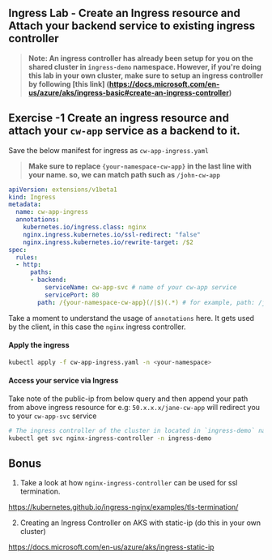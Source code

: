 ## Ingress Lab - Create an Ingress resource and Attach your backend service to existing ingress controller

> **Note: An ingress controller has already been setup for you on the shared cluster in `ingress-demo` namespace. However, if you're doing this lab in your own cluster, make sure to setup an ingress controller by following [this link] (https://docs.microsoft.com/en-us/azure/aks/ingress-basic#create-an-ingress-controller)**

## Exercise -1 Create an ingress resource and attach your `cw-app` service as a backend to it. 

Save the below manifest for ingress as `cw-app-ingress.yaml`

>**Make sure to replace `{your-namespace-cw-app}` in the last line with your name. so, we can match path such as `/john-cw-app`**
```yaml
apiVersion: extensions/v1beta1
kind: Ingress
metadata:
  name: cw-app-ingress   
  annotations:
    kubernetes.io/ingress.class: nginx
    nginx.ingress.kubernetes.io/ssl-redirect: "false"
    nginx.ingress.kubernetes.io/rewrite-target: /$2
spec:
  rules:
  - http:
      paths:
      - backend:
          serviceName: cw-app-svc # name of your cw-app service
          servicePort: 80
        path: /{your-namespace-cw-app}(/|$)(.*) # for example, path: /john-cw-app(/|$)(.*)        
```
Take a moment to understand the usage of `annotations` here. It gets used by the client, in this case the `nginx` ingress controller.  

#### Apply the ingress

```bash
kubectl apply -f cw-app-ingress.yaml -n <your-namespace>
```
#### Access your service via Ingress

Take note of the public-ip from below query and then append your path from above ingress resource for e.g: `50.x.x.x/jane-cw-app` will redirect you to your `cw-app-svc` service

```bash
# The ingress controller of the cluster in located in `ingress-demo` namespace
kubectl get svc nginx-ingress-controller -n ingress-demo 
```

## Bonus

1. Take a look at how `nginx-ingress-controller` can be used for ssl termination.

https://kubernetes.github.io/ingress-nginx/examples/tls-termination/

2. Creating an Ingress Controller on AKS with static-ip (do this in your own cluster)

https://docs.microsoft.com/en-us/azure/aks/ingress-static-ip
